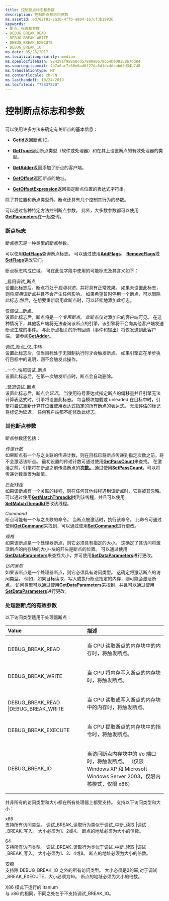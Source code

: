 ```yaml
---
title: 控制断点标志和参数
description: 控制断点标志和参数
ms.assetid: ed702f01-2a30-4ffb-a804-167cf3b19936
keywords:
- 断点、标志和参数
- DEBUG_BREAK_READ
- DEBUG_BREAK_WRITE
- DEBUG_BREAK_EXECUTE
- DEBUG_BREAK_IO
ms.date: 05/23/2017
ms.localizationpriority: medium
ms.openlocfilehash: 924291f98860cd57880e0679b54be08158b7dd84
ms.sourcegitcommit: 4b7a6ac7c68e6ad6f27da5d1dc4deabd5d34b748
ms.translationtype: MT
ms.contentlocale: zh-CN
ms.lasthandoff: 10/24/2019
ms.locfileid: "72837820"
---
```

# <a name="controlling-breakpoint-flags-and-parameters"></a>控制断点标志和参数


## <span id="controlling_breakpoint_flags_and_parameters"></span><span id="CONTROLLING_BREAKPOINT_FLAGS_AND_PARAMETERS"></span>


可以使用许多方法来确定有关断点的基本信息：

-   [**GetId**](https://docs.microsoft.com/windows-hardware/drivers/ddi/dbgeng/nf-dbgeng-idebugbreakpoint2-getid)返回断点 ID。

-   [**GetType**](https://docs.microsoft.com/windows-hardware/drivers/ddi/dbgeng/nf-dbgeng-idebugbreakpoint2-gettype)返回断点类型（软件或处理器）和在其上设置断点的有效处理器的类型。

-   [**GetAdder**](https://docs.microsoft.com/windows-hardware/drivers/ddi/dbgeng/nf-dbgeng-idebugbreakpoint2-getadder)返回添加了断点的客户端。

-   [**GetOffset**](https://docs.microsoft.com/windows-hardware/drivers/ddi/dbgeng/nf-dbgeng-idebugbreakpoint2-getoffset)返回断点的地址。

-   [**GetOffsetExpression**](https://docs.microsoft.com/windows-hardware/drivers/ddi/dbgeng/nf-dbgeng-idebugbreakpoint2-getoffsetexpression)返回指定断点位置的表达式字符串。

除了其位置和断点类型外，断点还具有几个控制其行为的参数。

可以通过各种特定方法控制断点参数。 此外，大多数参数都可以使用[**GetParameters**](https://docs.microsoft.com/windows-hardware/drivers/ddi/dbgeng/nf-dbgeng-idebugbreakpoint2-getparameters)在一起查询。

### <a name="span-idbreakpoint_flagsspanspan-idbreakpoint_flagsspanbreakpoint-flags"></a><span id="breakpoint_flags"></span><span id="BREAKPOINT_FLAGS"></span>断点标志

断点标志是一种类型的断点参数。

可以使用[**GetFlags**](https://docs.microsoft.com/windows-hardware/drivers/ddi/dbgeng/nf-dbgeng-idebugbreakpoint2-getflags)查询断点标志。 可以通过使用[**AddFlags**](https://docs.microsoft.com/windows-hardware/drivers/ddi/dbgeng/nf-dbgeng-idebugbreakpoint2-addflags)、 [**RemoveFlags**](https://docs.microsoft.com/windows-hardware/drivers/ddi/dbgeng/nf-dbgeng-idebugbreakpoint2-removeflags)或[**SetFlags**](https://docs.microsoft.com/windows-hardware/drivers/ddi/dbgeng/nf-dbgeng-idebugbreakpoint2-setflags)更改它们。

断点标志构成位域。 可在此位字段中使用的可能标志及其含义如下：

<span id="DEBUG_BREAKPOINT_ENABLED"></span><span id="debug_breakpoint_enabled"></span>\_启用调试\_断点  
设置此标志后，断点将处于*启用状态*，并将具有正常效果。 如果未设置此标志，则将*禁用*该断点并且不会产生任何影响。 如果希望暂时停用一个断点，可以删除此标志;然后，在想要重新启用此断点时，可以轻松地添加此标志。

<span id="DEBUG_BREAKPOINT_ADDER_ONLY"></span><span id="debug_breakpoint_adder_only"></span>仅调试\_\_断点\_  
设置此标志后，断点将是一个*专用断点*。 此断点仅对添加它的客户端可见。 在这种情况下，其他客户端将无法查询该断点的引擎，该引擎将不会向其他客户端发送断点生成的事件。 与此断点相关的所有回调（事件和[输出](using-input-and-output.md#output)）将仅发送到此客户端。 请参阅[**GetAdder**](https://docs.microsoft.com/windows-hardware/drivers/ddi/dbgeng/nf-dbgeng-idebugbreakpoint2-getadder)。

<span id="DEBUG_BREAKPOINT_GO_ONLY"></span><span id="debug_breakpoint_go_only"></span>调试\_断点\_仅\_中转  
设置此标志后，仅当目标处于无限制执行时才会触发断点。 如果引擎正在单步执行目标中的说明，则不会触发此操作。

<span id="DEBUG_BREAKPOINT_ONE_SHOT"></span><span id="debug_breakpoint_one_shot"></span>\_一个\_快照调试\_断点  
设置此标志后，在第一次触发断点时，断点会自动删除。

<span id="DEBUG_BREAKPOINT_DEFERRED"></span><span id="debug_breakpoint_deferred"></span>\_延迟调试\_断点  
设置此标志后，断点会*延迟*。 当使用符号表达式指定断点的偏移量并且引擎无法计算表达式时，引擎将设置此标志。 每当模块加载或 unleaded 在目标中时，引擎将尝试重新计算其位置使用表达式指定的所有断点的表达式。 无法评估的标记将标记为延迟。 任何客户端都不能修改此标志。

### <a name="span-idother_breakpoint_parametersspanspan-idother_breakpoint_parametersspanother-breakpoint-parameters"></a><span id="other_breakpoint_parameters"></span><span id="OTHER_BREAKPOINT_PARAMETERS"></span>其他断点参数

断点参数还包括：

<span id="Pass_count"></span><span id="pass_count"></span><span id="PASS_COUNT"></span>*传递计数*  
如果断点有一个与之关联的传递计数，则在目标已将断点传递到指定次数之前，将不会激活该断点。 最初设置的传递计数可通过使用[**GetPassCount**](https://docs.microsoft.com/windows-hardware/drivers/ddi/dbgeng/nf-dbgeng-idebugbreakpoint2-getpasscount)来查找。 在激活之前，引擎将在断点之前传递断点的[**次数。** ](https://docs.microsoft.com/windows-hardware/drivers/ddi/dbgeng/nf-dbgeng-idebugbreakpoint2-getcurrentpasscount) 通过使用[**SetPassCount**](https://docs.microsoft.com/windows-hardware/drivers/ddi/dbgeng/nf-dbgeng-idebugbreakpoint2-setpasscount)，可以将传递计数重置为新值。

<span id="Match_thread"></span><span id="match_thread"></span><span id="MATCH_THREAD"></span>*匹配线程*  
如果该断点有一个关联的线程，则在任何其他线程遇到该断点时，它将被其忽略。 可以通过使用[**GetMatchThreadId**](https://docs.microsoft.com/windows-hardware/drivers/ddi/dbgeng/nf-dbgeng-idebugbreakpoint2-getmatchthreadid)找到该线程，并且可以使用[**SetMatchThreadId**](https://docs.microsoft.com/windows-hardware/drivers/ddi/dbgeng/nf-dbgeng-idebugbreakpoint2-setmatchthreadid)更改该线程。

<span id="Command"></span><span id="command"></span><span id="COMMAND"></span>*Command*  
断点可能有一个与之关联的命令。 当断点被激活时，执行该命令。 此命令可通过使用[**GetCommand**](https://docs.microsoft.com/windows-hardware/drivers/ddi/dbgeng/nf-dbgeng-idebugbreakpoint2-getcommand)来找到，可以通过使用[**SetCommand**](https://docs.microsoft.com/windows-hardware/drivers/ddi/dbgeng/nf-dbgeng-idebugbreakpoint2-setcommand)进行更改。

<span id="Size"></span><span id="size"></span><span id="SIZE"></span>*规格*  
如果该断点是一个处理器断点，则它必须具有指定的大小。 这确定了其访问将激活断点的内存块的大小-块的开头是断点的位置。 可以通过使用[**GetDataParameters**](https://docs.microsoft.com/windows-hardware/drivers/ddi/dbgeng/nf-dbgeng-idebugbreakpoint2-getdataparameters)来查找大小，并可使用[**SetDataParameters**](https://docs.microsoft.com/windows-hardware/drivers/ddi/dbgeng/nf-dbgeng-idebugbreakpoint2-setdataparameters)进行更改。

<span id="Access_type"></span><span id="access_type"></span><span id="ACCESS_TYPE"></span>*访问类型*  
如果该断点是一个处理器断点，则它必须具有访问类型。 这确定将激活断点的访问类型。 例如，如果目标读取、写入或执行断点指定的内存，则可能会激活断点。 访问类型可以通过使用[**GetDataParameters**](https://docs.microsoft.com/windows-hardware/drivers/ddi/dbgeng/nf-dbgeng-idebugbreakpoint2-getdataparameters)来找到，并且可以通过使用[**SetDataParameters**](https://docs.microsoft.com/windows-hardware/drivers/ddi/dbgeng/nf-dbgeng-idebugbreakpoint2-setdataparameters)进行更改。

### <a name="span-idvalid_parameters_for_processor_breakpointsspanspan-idvalid_parameters_for_processor_breakpointsspanvalid-parameters-for-processor-breakpoints"></a><span id="valid_parameters_for_processor_breakpoints"></span><span id="VALID_PARAMETERS_FOR_PROCESSOR_BREAKPOINTS"></span>处理器断点的有效参数

以下访问类型适用于处理器断点：

<table>
<colgroup>
<col width="50%" />
<col width="50%" />
</colgroup>
<thead>
<tr class="header">
<th align="left">Value</th>
<th align="left">描述</th>
</tr>
</thead>
<tbody>
<tr class="odd">
<td align="left"><p>DEBUG_BREAK_READ</p></td>
<td align="left"><p>当 CPU 读取断点的内存块中的内存时，将触发断点。</p></td>
</tr>
<tr class="even">
<td align="left"><p>DEBUG_BREAK_WRITE</p></td>
<td align="left"><p>当 CPU 将内存写入断点的内存块时，将触发断点。</p></td>
</tr>
<tr class="odd">
<td align="left"><p></p>
DEBUG_BREAK_READ |DEBUG_BREAK_WRITE</td>
<td align="left"><p>当 CPU 读取或写入断点的内存块中的内存时，将触发断点。</p></td>
</tr>
<tr class="even">
<td align="left"><p>DEBUG_BREAK_EXECUTE</p></td>
<td align="left"><p>当 CPU 提取断点的内存块中的指令时，将触发断点。</p></td>
</tr>
<tr class="odd">
<td align="left"><p>DEBUG_BREAK_IO</p></td>
<td align="left"><p>当访问断点内存块中的 i/o 端口时，将触发断点。 （仅限 Windows XP 和 Microsoft Windows Server 2003，仅限内核模式，仅限 x86）</p></td>
</tr>
</tbody>
</table>

 

并非所有的访问类型和大小都在所有处理器上都受支持。 支持以下访问类型和大小：

<span id="x86"></span><span id="X86"></span>x86  
支持所有访问类型。 调试\_BREAK\_读取行为类似于调试\_中断\_读取 |调试\_BREAK\_写入。 大小必须为1、2或4。 断点的地址必须为大小的倍数。

<span id="x64"></span><span id="X64"></span>64  
支持所有访问类型。 调试\_BREAK\_读取行为类似于调试\_中断\_读取 |调试\_BREAK\_写入。 大小必须为1、2、4或8。 断点的地址必须为大小的倍数。

<span id="Itanium"></span><span id="itanium"></span><span id="ITANIUM"></span>安腾  
支持除 DEBUG\_BREAK\_IO 之外的所有访问类型。 大小必须是2的幂;对于调试\_BREAK\_EXECUTE，大小必须为16。 断点的地址必须为大小的倍数。

<span id="Itanium_running_in_x86_mode"></span><span id="itanium_running_in_x86_mode"></span><span id="ITANIUM_RUNNING_IN_X86_MODE"></span>X86 模式下运行的 Itanium  
与 x86 的相同，不同之处在于不支持调试\_BREAK\_IO。

 

 





